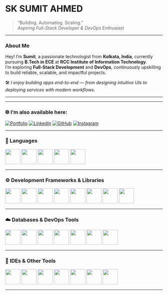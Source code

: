 # SK SUMIT AHMED

> “Building. Automating. Scaling.”  
> _Aspiring Full-Stack Developer & DevOps Enthusiast_

---

### About Me
Hey! I’m **Sumit**, a passionate technologist from **Kolkata, India**, currently pursuing **B.Tech in ECE** at **RCC Institute of Information Technology**.  
I’m exploring **Full-Stack Development** and **DevOps**, continuously upskilling to build reliable, scalable, and impactful projects.

🛠️ _I enjoy building apps end-to-end — from designing intuitive UIs to deploying services with modern workflows._

---

---

### 🌐 I’m also available here:
[![Portfolio](https://img.shields.io/badge/Portfolio-000000?style=for-the-badge&logo=vercel&logoColor=white)](https://sumitahmed.github.io)
[![LinkedIn](https://img.shields.io/badge/LinkedIn-0A66C2?style=for-the-badge&logo=linkedin&logoColor=white)](https://www.linkedin.com/in/sk-sumit-ahmed-67a30227b/)
[![GitHub](https://img.shields.io/badge/GitHub-181717?style=for-the-badge&logo=github&logoColor=white)](https://github.com/sumitahmed)
[![Instagram](https://img.shields.io/badge/Instagram-E4405F?style=for-the-badge&logo=instagram&logoColor=white)](https://www.instagram.com/incel.sumit/?hl=en)

---

### 🧩 Languages
<p align="left">
  <img src="https://cdn.jsdelivr.net/gh/devicons/devicon/icons/c/c-original.svg" width="48" height="48"/>
  <img src="https://cdn.jsdelivr.net/gh/devicons/devicon/icons/cplusplus/cplusplus-original.svg" width="48" height="48"/>
  <img src="https://cdn.jsdelivr.net/gh/devicons/devicon/icons/java/java-original.svg" width="48" height="48"/>
  <img src="https://cdn.jsdelivr.net/gh/devicons/devicon/icons/javascript/javascript-original.svg" width="48" height="48"/>
  <img src="https://cdn.jsdelivr.net/gh/devicons/devicon/icons/python/python-original.svg" width="48" height="48"/>
</p>

---

### ⚙️ Development Frameworks & Libraries
<p align="left">
  <img src="https://cdn.jsdelivr.net/gh/devicons/devicon/icons/html5/html5-original.svg" width="48" height="48"/>
  <img src="https://cdn.jsdelivr.net/gh/devicons/devicon/icons/css3/css3-original.svg" width="48" height="48"/>
<img src="https://skillicons.dev/icons?i=tailwind" width="48" height="48"/>
  <img src="https://cdn.jsdelivr.net/gh/devicons/devicon/icons/react/react-original.svg" width="48" height="48"/>
  <img src="https://cdn.jsdelivr.net/gh/devicons/devicon/icons/nextjs/nextjs-original.svg" width="48" height="48"/>
  <img src="https://cdn.jsdelivr.net/gh/devicons/devicon/icons/nodejs/nodejs-original.svg" width="48" height="48"/>
  <img src="https://cdn.jsdelivr.net/gh/devicons/devicon/icons/express/express-original.svg" width="48" height="48"/>
  <img src="https://cdn.jsdelivr.net/gh/devicons/devicon/icons/fastapi/fastapi-original.svg" width="48" height="48"/>
</p>

---

### ☁️ Databases & DevOps Tools
<p align="left">
  <img src="https://cdn.jsdelivr.net/gh/devicons/devicon/icons/mongodb/mongodb-original.svg" width="48" height="48"/>
  <img src="https://cdn.jsdelivr.net/gh/devicons/devicon/icons/mysql/mysql-original.svg" width="48" height="48"/>
  <img src="https://cdn.jsdelivr.net/gh/devicons/devicon/icons/docker/docker-original.svg" width="48" height="48"/>
  <img src="https://cdn.jsdelivr.net/gh/devicons/devicon/icons/git/git-original.svg" width="48" height="48"/>
  <img src="https://cdn.jsdelivr.net/gh/devicons/devicon/icons/github/github-original.svg" width="48" height="48"/>
  <img src="https://cdn.jsdelivr.net/gh/devicons/devicon/icons/linux/linux-original.svg" width="48" height="48"/>
  <img src="https://cdn.jsdelivr.net/gh/devicons/devicon/icons/vercel/vercel-original.svg" width="48" height="48"/>
</p>

---

### 🧰 IDEs & Other Tools
<p align="left">
  <img src="https://cdn.jsdelivr.net/gh/devicons/devicon/icons/vscode/vscode-original.svg" width="48" height="48"/>
  <img src="https://cdn.jsdelivr.net/gh/devicons/devicon/icons/pycharm/pycharm-original.svg" width="48" height="48"/>
  <img src="https://cdn.jsdelivr.net/gh/devicons/devicon/icons/neovim/neovim-original.svg" width="48" height="48"/>
  <img src="https://cdn.jsdelivr.net/gh/devicons/devicon/icons/postman/postman-original.svg" width="48" height="48"/>
  <img src="https://cdn.jsdelivr.net/gh/devicons/devicon/icons/npm/npm-original-wordmark.svg" width="48" height="48"/>
  <img src="https://cdn.jsdelivr.net/gh/devicons/devicon/icons/figma/figma-original.svg" width="48" height="48"/>
  <img src="https://cdn.jsdelivr.net/gh/devicons/devicon/icons/aftereffects/aftereffects-original.svg" width="48" height="48"/>
</p>

---

